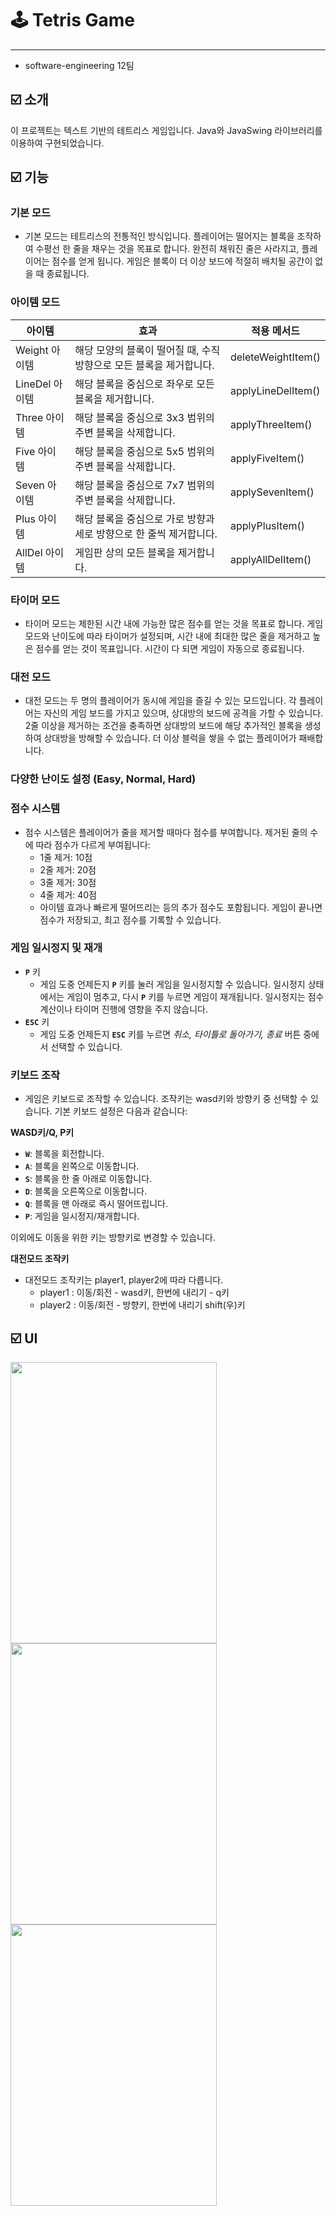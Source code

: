 # 🕹️ Tetris Game

---

- software-engineering 12팀

## ☑️ **소개**

이 프로젝트는 텍스트 기반의 테트리스 게임입니다. Java와 JavaSwing 라이브러리를 이용하여 구현되었습니다.

## ☑️ 기능

### 기본 모드

- 기본 모드는 테트리스의 전통적인 방식입니다. 플레이어는 떨어지는 블록을 조작하여 수평선 한 줄을 채우는 것을 목표로 합니다. 완전히 채워진 줄은 사라지고, 플레이어는 점수를 얻게 됩니다. 게임은 블록이 더 이상 보드에 적절히 배치될 공간이 없을 때 종료됩니다.

### 아이템 모드

| 아이템 | 효과 | 적용 메서드 |
| --- | --- | --- |
| Weight 아이템 | 해당 모양의 블록이 떨어질 때, 수직 방향으로 모든 블록을 제거합니다. | deleteWeightItem() |
| LineDel 아이템 | 해당 블록을 중심으로 좌우로 모든 블록을 제거합니다. | applyLineDelItem() |
| Three 아이템 | 해당 블록을 중심으로 3x3 범위의 주변 블록을 삭제합니다. | applyThreeItem() |
| Five 아이템 | 해당 블록을 중심으로 5x5 범위의 주변 블록을 삭제합니다. | applyFiveItem() |
| Seven 아이템 | 해당 블록을 중심으로 7x7 범위의 주변 블록을 삭제합니다. | applySevenItem() |
| Plus 아이템 | 해당 블록을 중심으로 가로 방향과 세로 방향으로 한 줄씩 제거합니다. | applyPlusItem() |
| AllDel 아이템 | 게임판 상의 모든 블록을 제거합니다. | applyAllDelItem() |

### 타이머 모드

- 타이머 모드는 제한된 시간 내에 가능한 많은 점수를 얻는 것을 목표로 합니다. 게임 모드와 난이도에 따라 타이머가 설정되며, 시간 내에 최대한 많은 줄을 제거하고 높은 점수를 얻는 것이 목표입니다. 시간이 다 되면 게임이 자동으로 종료됩니다.

### 대전 모드

- 대전 모드는 두 명의 플레이어가 동시에 게임을 즐길 수 있는 모드입니다. 각 플레이어는 자신의 게임 보드를 가지고 있으며, 상대방의 보드에 공격을 가할 수 있습니다. 2줄 이상을 제거하는 조건을 충족하면 상대방의 보드에 해당 추가적인 블록을 생성하여 상대방을 방해할 수 있습니다. 더 이상 블럭을 쌓을 수 없는 플레이어가 패배합니다.

### 다양한 난이도 설정 (Easy, Normal, Hard)

### 점수 시스템

- 점수 시스템은 플레이어가 줄을 제거할 때마다 점수를 부여합니다. 제거된 줄의 수에 따라 점수가 다르게 부여됩니다:
    - 1줄 제거: 10점
    - 2줄 제거: 20점
    - 3줄 제거: 30점
    - 4줄 제거: 40점
    - 아이템 효과나 빠르게 떨어뜨리는 등의 추가 점수도 포함됩니다.
    게임이 끝나면 점수가 저장되고, 최고 점수를 기록할 수 있습니다.

### **게임 일시정지 및 재개**

- **`P`** 키
    - 게임 도중 언제든지 **`P`** 키를 눌러 게임을 일시정지할 수 있습니다. 일시정지 상태에서는 게임이 멈추고, 다시 **`P`** 키를 누르면 게임이 재개됩니다. 일시정지는 점수 계산이나 타이머 진행에 영향을 주지 않습니다.
- **`ESC`** 키
    - 게임 도중 언제든지 **`ESC`** 키를 누르면 *취소, 타이틀로 돌아가기, 종료* 버튼 중에서 선택할 수 있습니다.

### **키보드 조작**

- 게임은 키보드로 조작할 수 있습니다. 조작키는 wasd키와 방향키 중 선택할 수 있습니다. 기본 키보드 설정은 다음과 같습니다:

**WASD키/Q, P키**

- **`W`**: 블록을 회전합니다.
- **`A`**: 블록을 왼쪽으로 이동합니다.
- **`S`**: 블록을 한 줄 아래로 이동합니다.
- **`D`**: 블록을 오른쪽으로 이동합니다.
- **`Q`**: 블록을 맨 아래로 즉시 떨어뜨립니다.
- **`P`**: 게임을 일시정지/재개합니다.

이외에도 이동을 위한 키는 방향키로 변경할 수 있습니다.

**대전모드 조작키**

- 대전모드 조작키는 player1, player2에 따라 다릅니다.
    - player1 : 이동/회전 - wasd키, 한번에 내리기 - q키
    - player2 : 이동/회전 - 방향키, 한번에 내리기 shift(우)키

## ☑️ UI

<img src="https://github.com/Software-engineering-12-team/Tetris-game-12/assets/90715224/b552771d-6268-43ef-9098-fb435fc6c4af" width="330" height="450">
<img src="https://github.com/Software-engineering-12-team/Tetris-game-12/assets/90715224/84c6fb1b-2a55-4f7a-a608-8d97ebbaf9a6" width="330" height="450">
<img src="https://github.com/Software-engineering-12-team/Tetris-game-12/assets/90715224/c2239e10-62aa-44fe-97aa-e176e0273a4c" width="330" height="450">
